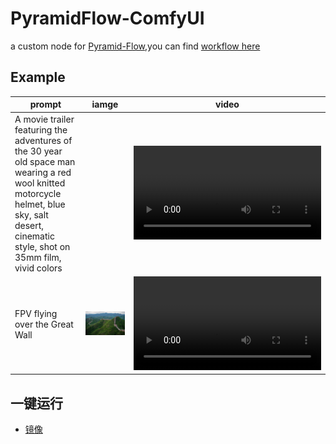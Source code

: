 # PyramidFlow-ComfyUI
a custom node for [Pyramid-Flow](https://github.com/jy0205/Pyramid-Flow),you can find [workflow here](./doc/)

## Example
|prompt|iamge|video|
|--|--|--|
|A movie trailer featuring the adventures of the 30 year old space man wearing a red wool knitted motorcycle helmet, blue sky, salt desert, cinematic style, shot on 35mm film, vivid colors||<video src="https://github.com/user-attachments/assets/e7b1e58c-bd3d-495d-82b7-d426a2cedc66" />|
|FPV flying over the Great Wall| ![](./doc/the_great_wall.jpg) |<video src="" />|

## 一键运行
- [镜像](https://www.xiangongyun.com/image/detail/f19243de-f62b-435e-96fc-ce29acbedd85)
